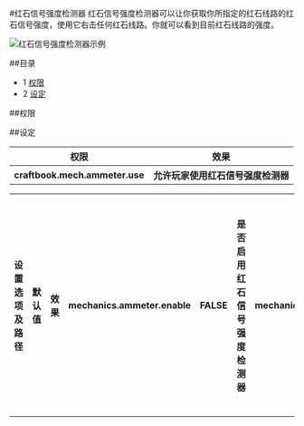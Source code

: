 #红石信号强度检测器
红石信号强度检测器可以让你获取你所指定的红石线路的红石信号强度，使用它右击任何红石线路。你就可以看到目前红石线路的强度。

![红石信号强度检测器示例](http://wiki.sk89q.com/w/content/d/da/Ammeter.png)

##目录
 * 1 [权限](#权限)
 * 2 [设定](#设定)
 
##权限
<table class="wiki-table">
<tr>
<th>权限</th>
<th>效果</th>
</tr>
<tr>
<th>craftbook.mech.ammeter.use </th>
<th>允许玩家使用红石信号强度检测器</th>
</tr>

##设定
<table class="wiki-table">
<tr>
<th>设置选项及路径</th>
<th>默认值</th>
<th>效果</th>
<th>mechanics.ammeter.enable </th>
<th>FALSE</th>
<th>是否启用红石信号强度检测器</th>
<th>mechanics.ammeter.item </th>
<th>COAL</th>
<th>设置红石信号强度检测器是什么物品</th>
</tr>

